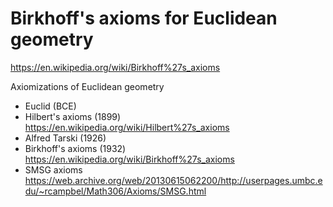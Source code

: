 # Birkhoff's axioms for Euclidean geometry

https://en.wikipedia.org/wiki/Birkhoff%27s_axioms

Axiomizations of Euclidean geometry
- Euclid            (BCE)
- Hilbert's axioms  (1899)
  https://en.wikipedia.org/wiki/Hilbert%27s_axioms
- Alfred Tarski     (1926)
- Birkhoff's axioms (1932)
  https://en.wikipedia.org/wiki/Birkhoff%27s_axioms
- SMSG axioms
  https://web.archive.org/web/20130615062200/http://userpages.umbc.edu/~rcampbel/Math306/Axioms/SMSG.html
